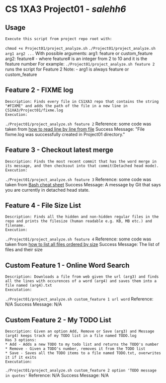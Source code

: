 #   CS 1XA3 Project01 - <salehh6> *salehh6* 
## Usage
    Execute this script from project repo root with:
   `chmod +x Project01/project_analyze.sh`
   `./Project01/project_analyze.sh arg1 arg2 ...`
    With possible arguments:
        arg1: feature or custom_feature
        arg2: feature# - where feature# is an integer from 2 to 10 and it is the feature number
    For example:
   `./Project01/project_analyze.sh feature 2`
            runs the script for Feature 2
    Note:
        - arg1 is always feature or custom_feature
## Feature 2 - FIXME log
    Description: Finds every file in CS1XA3 repo that contains the string "#FIXME" and adds the path of the file in a new line in CS1XA3/Project01/fixme.log
    Execution: 
   `./Project01/project_analyze.sh feature 2`
    Reference: some code was taken from 
   [how to read line by line from file](https://www.cyberciti.biz/faq/unix-howto-read-line-by-line-from-file/)
    Success Message:    "File fixme.log was successfully created in Project01 directory."
## Feature 3 - Checkout latest merge
    Description: Finds the most recent commit that has the word merge in its message, and then checksout into that commit(Detached head mode).
    Execution: 
   `./Project01/project_analyze.sh feature 3`
    Reference: some code was taken from 
   [Bash cheat sheet](https://devhints.io/bash)
    Success Message:    A message by Git that says you are currently in detached head state.
## Feature 4 - File Size List
    Description: Finds all the hidden and non-hidden regular files in the repo and prints the filesize (human readable e.g. KB, MB etc.) and filename.
    Execution: 
   `./Project01/project_analyze.sh feature 4`
    Reference: some code was taken from 
   [how to list all files ordered by size](https://unix.stackexchange.com/questions/53737/how-to-list-all-files-ordered-by-size)
    Success Message: The list of files and their size
## Custom Feature 1 - Online Word Search
    Description: Downloads a file from web given the url (arg3) and finds all the lines with occurences of a word (arg4) and saves them into a file named (arg4).txt
    Executation: 
   `./Project01/project_analyze.sh custom_feature 1 url word`
    Reference: N/A
    Success Message: N/A
## Custom Feature 2 - My TODO List
    Description: Given an option Add, Remove or Save (arg3) and Message (arg4) keeps track of my TODO list in a file named TODO.log
    Has 3 options:
    * Add - Adds a new TODO to my todo list and returns the TODO's number
    * Remove - Given a TODO's number, removes it from the TODO list
    * Save - Saves all the TODO items to a file named TODO.txt, overwrites it if it exits
    Executation: 
   `./Project01/project_analyze.sh custom_feature 2 option 'TODO message in quotes'`
    Reference: N/A
    Success Message: N/A

